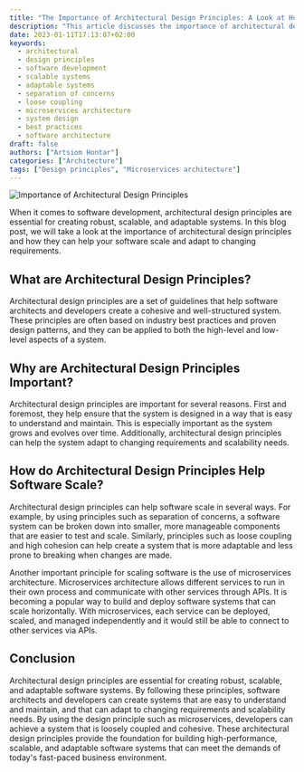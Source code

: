 ```yaml
---
title: "The Importance of Architectural Design Principles: A Look at How They Can Help Your Software Scale and Adapt"
description: "This article discusses the importance of architectural design principles in software development, and how they can help create scalable and adaptable systems."
date: 2023-01-11T17:13:07+02:00
keywords:
  - architectural 
  - design principles
  - software development
  - scalable systems
  - adaptable systems
  - separation of concerns
  - loose coupling
  - microservices architecture
  - system design
  - best practices
  - software architecture
draft: false
authors: ["Artsiom Hontar"]
categories: ["Architecture"]
tags: ["Design principles", "Microservices architecture"]
---
```


![Importance of Architectural Design Principles](/posts/architectrue/importance-of-architectural-design-principles/banner.jpg)

When it comes to software development, architectural design principles are essential for creating robust, scalable, and adaptable systems. In this blog post, we will take a look at the importance of architectural design principles and how they can help your software scale and adapt to changing requirements.

## What are Architectural Design Principles?

Architectural design principles are a set of guidelines that help software architects and developers create a cohesive and well-structured system. These principles are often based on industry best practices and proven design patterns, and they can be applied to both the high-level and low-level aspects of a system.

## Why are Architectural Design Principles Important?

Architectural design principles are important for several reasons. First and foremost, they help ensure that the system is designed in a way that is easy to understand and maintain. This is especially important as the system grows and evolves over time. Additionally, architectural design principles can help the system adapt to changing requirements and scalability needs.

## How do Architectural Design Principles Help Software Scale?

Architectural design principles can help software scale in several ways. For example, by using principles such as separation of concerns, a software system can be broken down into smaller, more manageable components that are easier to test and scale. Similarly, principles such as loose coupling and high cohesion can help create a system that is more adaptable and less prone to breaking when changes are made.

Another important principle for scaling software is the use of microservices architecture. Microservices architecture allows different services to run in their own process and communicate with other services through APIs. It is becoming a popular way to build and deploy software systems that can scale horizontally. With microservices, each service can be deployed, scaled, and managed independently and it would still be able to connect to other services via APIs.

## Conclusion

Architectural design principles are essential for creating robust, scalable, and adaptable software systems. By following these principles, software architects and developers can create systems that are easy to understand and maintain, and that can adapt to changing requirements and scalability needs. By using the design principle such as microservices, developers can achieve a system that is loosely coupled and cohesive. These architectural design principles provide the foundation for building high-performance, scalable, and adaptable software systems that can meet the demands of today's fast-paced business environment.